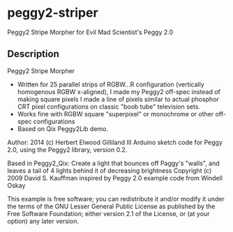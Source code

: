 peggy2-striper
==============

Peggy2 Stripe Morpher for Evil Mad Scientist's Peggy 2.0


Description
-----------

Peggy2 Stripe Morpher

- Written for 25 parallel strips of RGBW...R configuration (vertically homogenous RGBW x-aligned), I made my Peggy2 off-spec instead of making square pixels I made a line of pixels similar to actual phosphor CRT pixel configurations on classic "boob tube" television sets.
- Works fine with RGBW square "superpixel" or monochrome or other off-spec configurations
- Based on Qix Peggy2Lib demo.

 Author: 2014 (c) Herbert Elwood Gilliland III
 Arduino sketch code for Peggy 2.0, using the Peggy2 library, version 0.2.  
 
 Based in Peggy2_Qix:
 Create a light that bounces off Paggy's "walls", and leaves a tail of 4 lights behind it of decreasing brightness
 Copyright (c) 2009 David S. Kauffman
 inspired by Peggy 2.0 example code from Windell Oskay
 
 This example is free software; you can redistribute it and/or
 modify it under the terms of the GNU Lesser General Public
 License as published by the Free Software Foundation; either
 version 2.1 of the License, or (at your option) any later version.
